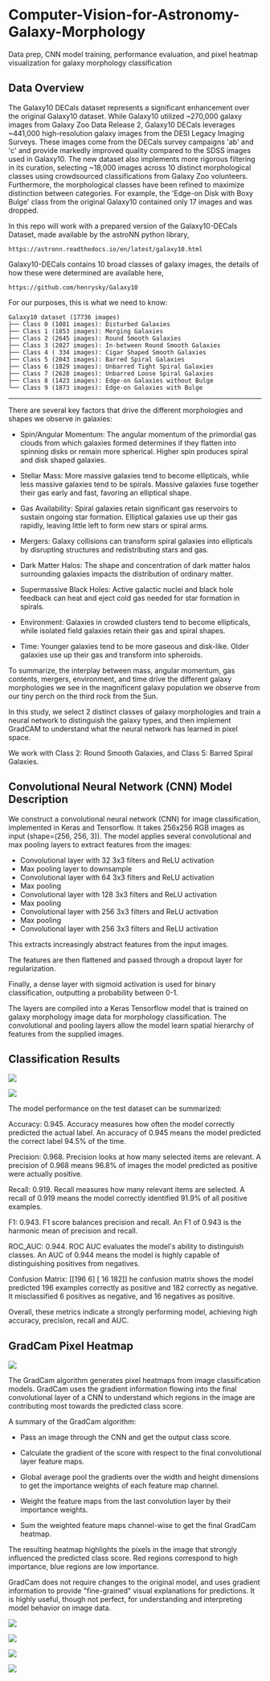 # Computer-Vision-for-Astronomy-Galaxy-Morphology
Data prep, CNN model training, performance evaluation, and pixel heatmap visualization for galaxy morphology classification

## Data Overview

The Galaxy10 DECals dataset represents a significant enhancement over the original Galaxy10 dataset. While Galaxy10 utilized ~270,000 galaxy images from Galaxy Zoo Data Release 2, Galaxy10 DECals leverages ~441,000 high-resolution galaxy images from the DESI Legacy Imaging Surveys. These images come from the DECals survey campaigns 'ab' and 'c' and provide markedly improved quality compared to the SDSS images used in Galaxy10. The new dataset also implements more rigorous filtering in its curation, selecting ~18,000 images across 10 distinct morphological classes using crowdsourced classifications from Galaxy Zoo volunteers. Furthermore, the morphological classes have been refined to maximize distinction between categories. For example, the 'Edge-on Disk with Boxy Bulge' class from the original Galaxy10 contained only 17 images and was dropped.

In this repo will work with a prepared version of the Galaxy10-DECals Dataset, made available by the astroNN python library,

    https://astronn.readthedocs.io/en/latest/galaxy10.html
    
Galaxy10-DECals contains 10 broad classes of galaxy images, the details of how these were determined are available here,

    https://github.com/henrysky/Galaxy10
    
For our purposes, this is what we need to know: 

    Galaxy10 dataset (17736 images)   
    ├── Class 0 (1081 images): Disturbed Galaxies   
    ├── Class 1 (1853 images): Merging Galaxies   
    ├── Class 2 (2645 images): Round Smooth Galaxies   
    ├── Class 3 (2027 images): In-between Round Smooth Galaxies   
    ├── Class 4 ( 334 images): Cigar Shaped Smooth Galaxies   
    ├── Class 5 (2043 images): Barred Spiral Galaxies   
    ├── Class 6 (1829 images): Unbarred Tight Spiral Galaxies   
    ├── Class 7 (2628 images): Unbarred Loose Spiral Galaxies   
    ├── Class 8 (1423 images): Edge-on Galaxies without Bulge   
    └── Class 9 (1873 images): Edge-on Galaxies with Bulge   

----

There are several key factors that drive the different morphologies and shapes we observe in galaxies:

* Spin/Angular Momentum: The angular momentum of the primordial gas clouds from which galaxies formed determines if they flatten into spinning disks or remain more spherical. Higher spin produces spiral and disk shaped galaxies.

* Stellar Mass: More massive galaxies tend to become ellipticals, while less massive galaxies tend to be spirals. Massive galaxies fuse together their gas early and fast, favoring an elliptical shape.

* Gas Availability: Spiral galaxies retain significant gas reservoirs to sustain ongoing star formation. Elliptical galaxies use up their gas rapidly, leaving little left to form new stars or spiral arms.

* Mergers: Galaxy collisions can transform spiral galaxies into ellipticals by disrupting structures and redistributing stars and gas.

* Dark Matter Halos: The shape and concentration of dark matter halos surrounding galaxies impacts the distribution of ordinary matter.

* Supermassive Black Holes: Active galactic nuclei and black hole feedback can heat and eject cold gas needed for star formation in spirals.

* Environment: Galaxies in crowded clusters tend to become ellipticals, while isolated field galaxies retain their gas and spiral shapes.

* Time: Younger galaxies tend to be more gaseous and disk-like. Older galaxies use up their gas and transform into spheroids.

To summarize, the interplay between mass, angular momentum, gas contents, mergers, environment, and time drive the different galaxy morphologies we see in the magnificent galaxy population we observe from our tiny perch on the third rock from the Sun.

In this study, we select 2 distinct classes of galaxy morphologies and train a neural network to distinguish the galaxy types, and then implement GradCAM to understand what the neural network has learned in pixel space.

We work with Class 2: Round Smooth Galaxies, and Class 5: Barred Spiral Galaxies.

## Convolutional Neural Network (CNN) Model Description

We construct a convolutional neural network (CNN) for image classification, implemented in Keras and Tensorflow. It takes 256x256 RGB images as input (shape=(256, 256, 3)). The model applies several convolutional and max pooling layers to extract features from the images:

* Convolutional layer with 32 3x3 filters and ReLU activation
* Max pooling layer to downsample
* Convolutional layer with 64 3x3 filters and ReLU activation
* Max pooling
* Convolutional layer with 128 3x3 filters and ReLU activation
* Max pooling
* Convolutional layer with 256 3x3 filters and ReLU activation
* Max pooling
* Convolutional layer with 256 3x3 filters and ReLU activation

This extracts increasingly abstract features from the input images.

The features are then flattened and passed through a dropout layer for regularization.

Finally, a dense layer with sigmoid activation is used for binary classification, outputting a probability between 0-1.

The layers are compiled into a Keras Tensorflow model that is trained on galaxy morphology image data for morphology classification. The convolutional and pooling layers allow the model learn spatial hierarchy of features from the supplied images.

## Classification Results

![](img/train_curve.png)

![](img/confusion_matrix.png)

The model performance on the test dataset can be summarized:

Accuracy: 0.945. Accuracy measures how often the model correctly predicted the actual label. An accuracy of 0.945 means the model predicted the correct label 94.5% of the time.

Precision: 0.968. Precision looks at how many selected items are relevant. A precision of 0.968 means 96.8% of images the model predicted as positive were actually positive.

Recall: 0.919. Recall measures how many relevant items are selected. A recall of 0.919 means the model correctly identified 91.9% of all positive examples.

F1: 0.943. F1 score balances precision and recall. An F1 of 0.943 is the harmonic mean of precision and recall.

ROC_AUC: 0.944. ROC AUC evaluates the model's ability to distinguish classes. An AUC of 0.944 means the model is highly capable of distinguishing positives from negatives.

Confusion Matrix: [[196 6] [ 16 182]] he confusion matrix shows the model predicted 196 examples correctly as positive and 182 correctly as negative. It misclassified 6 positives as negative, and 16 negatives as positive.

Overall, these metrics indicate a strongly performing model, achieving high accuracy, precision, recall and AUC.

## GradCam Pixel Heatmap

![](img/Image-10.jpg)

The GradCam algorithm generates pixel heatmaps from image classification models. GradCam uses the gradient information flowing into the final convolutional layer of a CNN to understand which regions in the image are contributing most towards the predicted class score.

A summary of the GradCam algorithm:

* Pass an image through the CNN and get the output class score.

* Calculate the gradient of the score with respect to the final convolutional layer feature maps.

* Global average pool the gradients over the width and height dimensions to get the importance weights of each feature map channel.

* Weight the feature maps from the last convolution layer by their importance weights.

* Sum the weighted feature maps channel-wise to get the final GradCam heatmap.

The resulting heatmap highlights the pixels in the image that strongly influenced the predicted class score. Red regions correspond to high importance, blue regions are low importance.

GradCam does not require changes to the original model, and uses gradient information to provide "fine-grained" visual explanations for predictions. It is highly useful, though not perfect, for understanding and interpreting model behavior on image data.

![](img/Image-10.jpg)

![](img/Image-11.jpg)

![](img/Image-15.jpg)

![](img/Image-16.jpg)